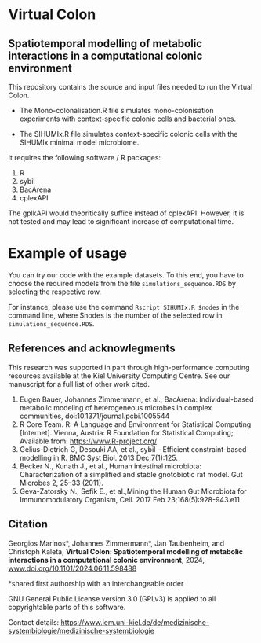 # Virtual Colon
Spatiotemporal modelling of metabolic interactions in a computational colonic environment
------------------------------------------------------------------------------------------------
This repository contains the source and input files needed to run the Virtual Colon. 

- The Mono-colonalisation.R file simulates mono-colonisation experiments with context-specific colonic cells and bacterial ones.
  
- The SIHUMIx.R file simulates context-specific colonic cells with the SIHUMIx minimal model microbiome.

It requires the following software / R packages:
1. R
2. sybil
3. BacArena
4. cplexAPI

The gplkAPI would theoritically suffice instead of cplexAPI. However, it is not tested and may lead to significant increase of computational time.

# Example of usage
You can try our code with the example datasets. To this end, you have to choose the required models from the file `simulations_sequence.RDS` by selecting the respective row.

For instance, please use the command `Rscript SIHUMIx.R $nodes` in the command line, where $nodes is the number of the selected row in `simulations_sequence.RDS`.

## References and acknowlegments
This research was supported in part through high-performance computing resources available at the Kiel University Computing Centre. See our manuscript for a full list of other work cited.

1. Eugen Bauer, Johannes Zimmermann, et al.,  BacArena: Individual-based metabolic modeling of heterogeneous microbes in complex communities, doi:10.1371/journal.pcbi.1005544
2. R Core Team. R: A Language and Environment for Statistical Computing [Internet]. Vienna, Austria: R Foundation for Statistical Computing; Available from: https://www.R-project.org/
3.	Gelius-Dietrich G, Desouki AA, et al., sybil – Efficient constraint-based modelling in R. BMC Syst Biol. 2013 Dec;7(1):125.
4.	Becker N., Kunath J., et al., Human intestinal microbiota: Characterization of a simplified and stable gnotobiotic rat model. Gut Microbes 2, 25–33 (2011).
5.	Geva-Zatorsky N., Sefik E., et al.,Mining the Human Gut Microbiota for Immunomodulatory Organism,  Cell. 2017 Feb 23;168(5):928-943.e11


## Citation
Georgios Marinos*, Johannes Zimmermann*, Jan Taubenheim, and Christoph Kaleta, **Virtual Colon: Spatiotemporal modelling of metabolic interactions in a computational colonic environment**, 2024, www.doi.org/10.1101/2024.06.11.598488 

*shared first authorship with an interchangeable order

GNU General Public License version 3.0 (GPLv3) is applied to all copyrightable parts of this software. 

Contact details: https://www.iem.uni-kiel.de/de/medizinische-systembiologie/medizinische-systembiologie
